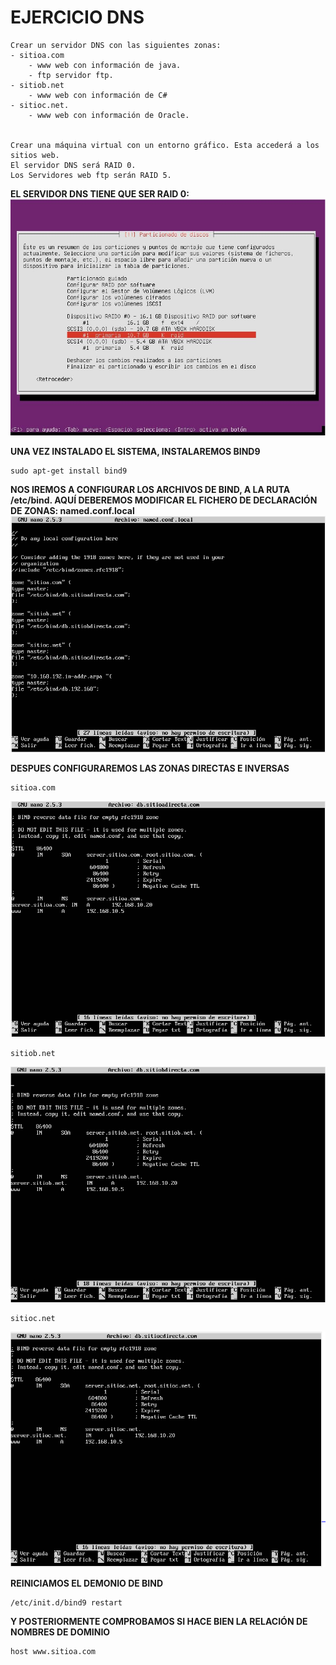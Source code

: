 # EJERCICIO DNS

~~~
Crear un servidor DNS con las siguientes zonas:  
- sitioa.com  
    - www web con información de java.  
    - ftp servidor ftp.  
- sitiob.net
    - www web con información de C#  
- sitioc.net.
    - www web con información de Oracle.  
    

Crear una máquina virtual con un entorno gráfico. Esta accederá a los sitios web.  
El servidor DNS será RAID 0.  
Los Servidores web ftp serán RAID 5.
~~~

**EL SERVIDOR DNS TIENE QUE SER RAID 0:**
![SERVER RAID0](../img/FOTORAID0.JPG)

**UNA VEZ INSTALADO EL SISTEMA, INSTALAREMOS BIND9**
~~~
sudo apt-get install bind9
~~~

**NOS IREMOS A CONFIGURAR LOS ARCHIVOS DE BIND, A LA RUTA /etc/bind.
AQUÍ DEBEREMOS MODIFICAR EL FICHERO DE DECLARACIÓN DE ZONAS: named.conf.local**
![declaracion zonas](../img/DNSdeclaraciondezonas.PNG)

**DESPUES CONFIGURAREMOS LAS ZONAS DIRECTAS E INVERSAS**
~~~
sitioa.com
~~~
![sitioadirecta](../img/ZonaDirectaA.PNG)
~~~
sitiob.net
~~~
![sitiobdirecta](../img/ZonaDirectaB.PNG)
~~~
sitioc.net
~~~
![sitiocdirecta](../img/ZonaDirectaC.PNG)

**REINICIAMOS EL DEMONIO DE BIND**
~~~
/etc/init.d/bind9 restart
~~~

**Y POSTERIORMENTE COMPROBAMOS SI HACE BIEN LA RELACIÓN DE NOMBRES DE DOMINIO**
~~~
host www.sitioa.com
~~~
